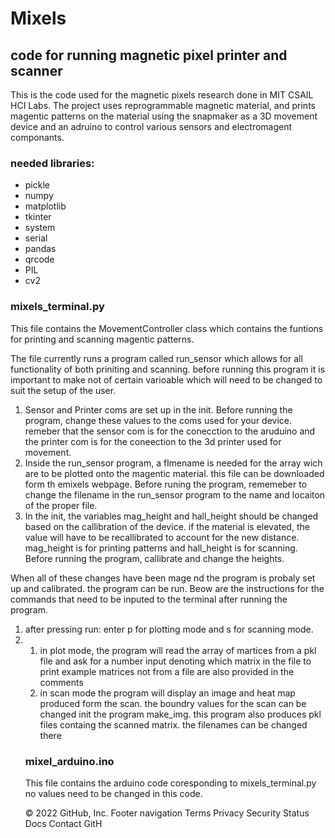 # Mixels
<h2>code for running magnetic pixel printer and scanner</h2>
<p> This is the code used for the magnetic pixels research done in MIT CSAIL HCI Labs. The project uses reprogrammable magnetic material, and prints magentic patterns on the material using the snapmaker as a 3D movement device and an adruino to control various sensors and electromagent componants.</p>

<h3>needed libraries:</h3>
<ul>
  <li>pickle</li>
  <li>numpy</li>
  <li>matplotlib</li>
  <li>tkinter</li>
  <li>system</li>
  <li>serial</li>
  <li>pandas</li>
  <li>qrcode</li>
  <li>PIL</li>
  <li>cv2</li>
</ul>

<h3>mixels_terminal.py</h3>

<p>This file contains the MovementController class which contains the funtions for printing and scanning magentic patterns.</p>

The file currently runs a program called run_sensor which allows for all functionality of both priniting and scanning. before running this program it is important to make not of certain varioable which will need to be changed to suit the setup of the user.
<ol>
<li>Sensor and Printer coms are set up in the init. Before running the program, change these values to the coms used for your device. remeber that the sensor com is for the conecction to the aruduino and the printer com is for the coneection to the 3d printer used for movement.</li>

<li>Inside the run_sensor program, a flmename is needed for the array wich are to be plotted onto the magentic material. this file can be downloaded form th emixels webpage. Before runing the program, rememeber to change the filename in the run_sensor program to the name and locaiton of the proper file.</li>
  
<li> In the init, the variables mag_height and hall_height should be changed based on the callibration of the device. if the material is elevated, the value will have to be recallibrated to account for the new distance. mag_height is for printing patterns and hall_height is for scanning. Before running the program, callibrate and change the heights.</li>
</ol>

When all of these changes have been mage nd the program is probaly set up and calibrated. the program can be run. Beow are the instructions for the commands that need to be inputed to the terminal after running the program.
<ol>
  <li> after pressing run: enter p for plotting mode and s for scanning mode.</li>
  <li>
    <ol>
      <li>in plot mode, the program will read the array of martices from a pkl file and ask for a number input denoting which matrix in the file to print
      example matrices not from a file are also provided in the comments</li>
      <li>in scan mode the program will display an image and heat map produced form the scan. the boundry values for the scan can be changed init the program make_img. this program also produces pkl files containg the scanned matrix. the filenames can be changed there </li>
    </ol>

  </li>


<h3>mixel_arduino.ino</h3>

This file contains the arduino code coresponding to mixels_terminal.py no values need to be changed in this code.

© 2022 GitHub, Inc.
Footer navigation
Terms
Privacy
Security
Status
Docs
Contact GitH
